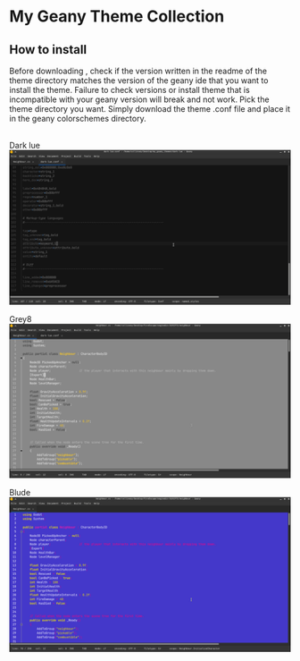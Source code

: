 <h1>My Geany Theme Collection</h1>

<h2>How to install</h2>
Before downloading , check if the version written in the readme of the theme directory matches the version of the geany ide that you want to install the theme.
Failure to check versions or install theme that is incompatible with your geany version will break and not work.
Pick the theme directory you want.
Simply download the theme .conf file and place it in the geany colorschemes directory.

<br>
<br>

Dark lue
![screenshot](dark-lue/dark-lue.png)
<br>

Grey8
![screenshot](grey8/grey8.png)
<br>

Blude
![screenshot](blude/screenshot.jpg)
<br>
